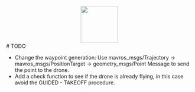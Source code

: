 <div id="header" align="center">
  <img src="https://media.giphy.com/media/M9gbBd9nbDrOTu1Mqx/giphy.gif" width="100"/>
</div>
# TODO 

* Change the waypoint generation: Use mavros_msgs/Trajectory -> mavros_msgs/PositionTarget -> geometry_msgs/Point Message to send the point to the drone. 
* Add a check function to see if the drone is already flying, in this case avoid the GUIDED - TAKEOFF procedure. 
